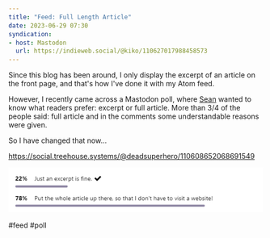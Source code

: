 ```yaml
---
title: "Feed: Full Length Article"
date: 2023-06-29 07:30
syndication: 
- host: Mastodon
  url: https://indieweb.social/@kiko/110627017988458573
---
```


Since this blog has been around, I only display the excerpt of an article on the front page, and that's how I've done it with my Atom feed.

However, I recently came across a Mastodon poll, where [Sean](https://social.treehouse.systems/@deadsuperhero) wanted to know what readers prefer: excerpt or full article. More than 3/4 of the people said: full article and in the comments some understandable reasons were given.

So I have changed that now...

https://social.treehouse.systems/@deadsuperhero/110608652068691549

![06-29-results-full-article-poll](images/06-29-results-full-article-poll.png)

#feed #poll
